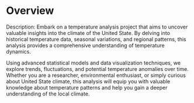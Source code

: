 # Overview

Description:
Embark on a temperature analysis project that aims to uncover valuable insights into the climate of the United State. By delving into historical temperature data, seasonal variations, and regional patterns, this analysis provides a comprehensive understanding of temperature dynamics.

Using advanced statistical models and data visualization techniques, we explore trends, fluctuations, and potential temperature anomalies over time. Whether you are a researcher, environmental enthusiast, or simply curious about United State climate, this analysis will equip you with valuable knowledge about temperature patterns and help you gain a deeper understanding of the local climate.
